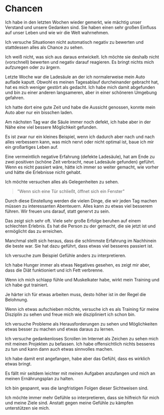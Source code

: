 # Chancen

Ich habe in den letzten Wochen wieder gemerkt, wie mächtig unser Verstand und unsere Gedanken sind. Sie haben einen sehr großen Einfluss auf unser Leben und wie wir die Welt wahrnehmen.

Ich versuche Situationen nicht automatisch negativ zu bewerten und stattdessen alles als Chance zu sehen.

Ich weiß nicht, was sich aus daraus entwickelt. Ich möchte sie deshalb nicht (vorschnell) bewerten und negativ darauf reagieren. Es bringt nichts mich aufzuregen oder zu ärgern.

Letzte Woche war die Ladesäule an der ich normalerweise mein Auto auflade kaputt. Obwohl es meinen Tagesablauf durcheinander gebracht hat, hat es mich weniger gestört als gedacht. Ich habe mich damit abgefunden und bin zu einer anderen langsameren, aber in einer schöneren Umgebung gefahren.

Ich hatte dort eine gute Zeit und habe die Aussicht genossen, konnte mein Auto aber nur ein bisschen laden.

Am nächsten Tag war die Säule immer noch defekt, ich habe aber in der Nähe eine viel bessere Möglichkeit gefunden.

Es ist zwar nur ein kleines Beispiel, wenn ich dadurch aber nach und nach alles verbessern kann, was mich nervt oder nicht optimal ist, baue ich mir ein großartiges Leben auf.

Eine vermeintlich negative Erfahrung (defekte Ladesäule), hat am Ende zu zwei positiven (schöne Zeit verbracht, neue Ladesäule gefunden) geführt. Wenn es nicht passiert wäre, hätte ich immer so weiter gemacht, wie vorher und hätte die Erlebnisse nicht gehabt.

Ich möchte versuchen alles als Gelegenheiten zu sehen.

> "Wenn sich eine Tür schließt, öffnet sich ein Fenster"

Durch diese Einstellung werden die vielen Dinge, die wir jeden Tag machen müssen zu interessanten Abenteuern. Alles kann zu etwas viel besserem führen. Wir freuen uns darauf, statt genervt zu sein.

Das zeigt sich sehr oft. Viele sehr große Erfolge beruhen auf einem schlechten Erlebnis. Es hat die Person zu der gemacht, die sie jetzt ist und ermöglicht das zu erreichen.

Manchmal stellt sich heraus, dass die schlimmste Erfahrung im Nachhinein die beste war. Sie hat dazu geführt, dass etwas viel besseres passiert ist.

Ich versuche zum Beispiel Gefühle anders zu interpretieren.

Ich habe Hunger immer als etwas Negatives gesehen, es zeigt mir aber, dass die Diät funktioniert und ich Fett verbrenne. 

Wenn ich mich schlapp fühle und Muskelkater habe, wirkt mein Training und ich habe gut trainiert.

Je härter ich für etwas arbeiten muss, desto höher ist in der Regel die Belohnung.

Wenn ich etwas aufschieben möchte, versuche ich es als Training für meine Disziplin zu sehen und freue mich wie diszipliniert ich schon bin.

Ich versuche Probleme als Herausforderungen zu sehen und Möglichkeiten etwas besser zu machen und etwas daraus zu lernen.

Ich versuche gedankenloses Scrollen im Internet als Zeichen zu sehen mich mit meinen Projekten zu befassen. Ich habe offensichtlich nichts besseres zu tun und kann dann auch etwas sinnvolles machen.

Ich habe damit erst angefangen, habe aber das Gefühl, dass es wirklich etwas bringt.

Es fällt mir seitdem leichter mit meinen Aufgaben anzufangen und mich an meinen Ernährungsplan zu halten.

Ich bin gespannt, was die langfristigen Folgen dieser Sichtweisen sind.

Ich möchte immer mehr Gefühle so interpretieren, dass sie hilfreich für mich und meine Ziele sind. Anstatt gegen meine Gefühle zu kämpfen unterstützen sie mich.